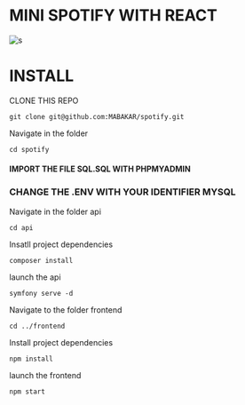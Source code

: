 # MINI SPOTIFY WITH REACT 

![s](https://github.com/MABAKAR/QUIZZ/main/Users/mahamatabakar/Desktop/Captured’écran2021-06-3à09.33.44.png?raw=true)

# INSTALL

CLONE THIS REPO

`git clone git@github.com:MABAKAR/spotify.git `


Navigate in the folder

`cd spotify`



#### IMPORT THE FILE SQL.SQL WITH PHPMYADMIN

### CHANGE THE .ENV WITH YOUR IDENTIFIER MYSQL

Navigate in the folder api

`cd api`

Insatll project dependencies

`composer install`

launch the api 

`symfony serve -d`


Navigate to the folder frontend

`cd ../frontend`

Install project dependencies

`npm install`

launch the frontend

`npm start`
